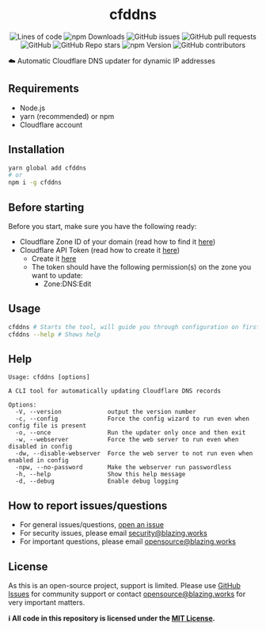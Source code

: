 <div align="center">

# cfddns

![Lines of code](https://img.shields.io/tokei/lines/github/OfficialCRUGG/cfddns?style=for-the-badge)
![npm Downloads](https://img.shields.io/npm/dy/cfddns?style=for-the-badge)
![GitHub issues](https://img.shields.io/github/issues/OfficialCRUGG/cfddns?style=for-the-badge)
![GitHub pull requests](https://img.shields.io/github/issues-pr/OfficialCRUGG/cfddns?style=for-the-badge)
![GitHub](https://img.shields.io/github/license/OfficialCRUGG/cfddns?style=for-the-badge)
![GitHub Repo stars](https://img.shields.io/github/stars/OfficialCRUGG/cfddns?style=for-the-badge)
![npm Version](https://img.shields.io/npm/v/cfddns?style=for-the-badge)
![GitHub contributors](https://img.shields.io/github/contributors/OfficialCRUGG/cfddns?style=for-the-badge)

</div>

☁️ Automatic Cloudflare DNS updater for dynamic IP addresses

## Requirements

-   Node.js
-   yarn (recommended) or npm
-   Cloudflare account

## Installation

```bash
yarn global add cfddns
# or
npm i -g cfddns
```

## Before starting

Before you start, make sure you have the following ready:

-   Cloudflare Zone ID of your domain (read how to find it [here](https://developers.cloudflare.com/fundamentals/get-started/basic-tasks/find-account-and-zone-ids/#:~:text=To%20find%20your%20zone%20and,Zone%20ID%20and%20Account%20ID.))
-   Cloudflare API Token (read how to create it [here](https://developers.cloudflare.com/api/tokens/create))
    -   Create it [here](https://dash.cloudflare.com/profile/api-tokens)
    -   The token should have the following permission(s) on the zone you want to update:
        -   Zone:DNS:Edit

## Usage

```bash
cfddns # Starts the tool, will guide you through configuration on first run
cfddns --help # Shows help
```

## Help

```
Usage: cfddns [options]

A CLI tool for automatically updating Cloudflare DNS records

Options:
  -V, --version             output the version number
  -c, --config              Force the config wizard to run even when config file is present
  -o, --once                Run the updater only once and then exit
  -w, --webserver           Force the web server to run even when disabled in config
  -dw, --disable-webserver  Force the web server to not run even when enabled in config
  -npw, --no-password       Make the webserver run passwordless
  -h, --help                Show this help message
  -d, --debug               Enable debug logging
```

## How to report issues/questions

-   For general issues/questions, [open an issue](https://github.com/OfficialCRUGG/cfddns/issues)
-   For security issues, please email [security@blazing.works](mailto:security@blazing.works)
-   For important questions, please email [opensource@blazing.works](mailto:opensource@blazing.works)

## License

As this is an open-source project, support is limited. Please use [GitHub Issues](https://github.com/OfficialCRUGG/cfddns/issues) for community support or contact [opensource@blazing.works](mailto:opensource@blazing.works) for very important matters.

**ℹ️ All code in this repository is licensed under the [MIT License](LICENSE.md).**
